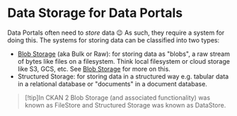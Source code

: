 # Data Storage for Data Portals

Data Portals often need to *store* data 😉 As such, they require a system for doing this. The systems for storing data can be classified into two types:

* [Blob Storage][] (aka Bulk or Raw): for storing data as "blobs", a raw stream of bytes like files on a filesystem. Think local filesystem or cloud storage like S3, GCS, etc. See [Blob Storage][] for more on this.
* Structured Storage: for storing data in a structured way e.g. tabular data in a relational database or "documents" in a document database.

>[!tip]In CKAN 2 Blob Storage (and associated functionality) was known as FileStore and Structured Storage was known as DataStore.

[Blob Storage]: /docs/dms/blob-storage
